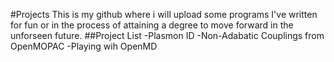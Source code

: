 #Projects
This is my github where i will upload some programs I've written for fun or in the process of attaining a degree to move forward in the unforseen future.
##Project List
-Plasmon ID
-Non-Adabatic Couplings from OpenMOPAC
-Playing wih OpenMD
